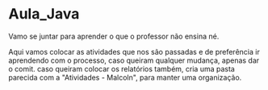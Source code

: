 # Aula_Java

Vamo se juntar para aprender o que o professor não ensina né.

Aqui vamos colocar as atividades que nos são passadas e de preferência ir aprendendo com o processo, caso queiram qualquer mudança, apenas dar o comit.
caso queiram colocar os relatórios também, cria uma pasta parecida com a "Atividades - Malcoln", para manter uma organização.
